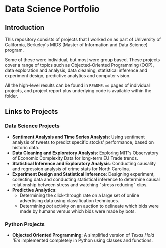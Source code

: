 # Data Science Portfolio

## Introduction

This repository consists of  projects that I worked on as part of University of California, Berkeley's MIDS (Master of Information and Data Science) program.

Some of these were individual, but most were group based. These projects cover a range of topics such as Objected-Oriented Programming (OOP), data exploration and analysis, data cleaning, statistical inference and experiment design, predictive analytics and computer vision.

All the high-level results can be found in `README.md` pages of individual projects, and project report plus underlying code is available within the folder.

## Links to Projects

### Data Science Projects

- **Sentiment Analysis and Time Series Analysis**: Using sentiment analysis of tweets to predict specific stocks' performance, based on historic data.
- **Data Cleaning and Exploratory Analysis**: Exploring MIT's Observatory of Economic Complexity Data for long-term EU Trade trends.
- **Statistical Inference and Exploratory Analysis**: Conducting causality and regression analysis of crime stats for North Carolina.
- **Experiment Design and Statistical Inference**: Designing experiment, collecting data and conducting statistical inference to determine causal relationship between stress and watching "stress reducing" clips.
- **Predictive Analytics**:
  - Determining the click-through rate on a large set of online advertising data using classification techniques.
  - Determining *bot* activity on an auction to delineate which bids were made by humans versus which bids were made by bots.

### Python Projects

- **Objected Oriented Programming**: A simplified version of *Texas Hold 'Em* implemented completely in Python using classes and functions.
